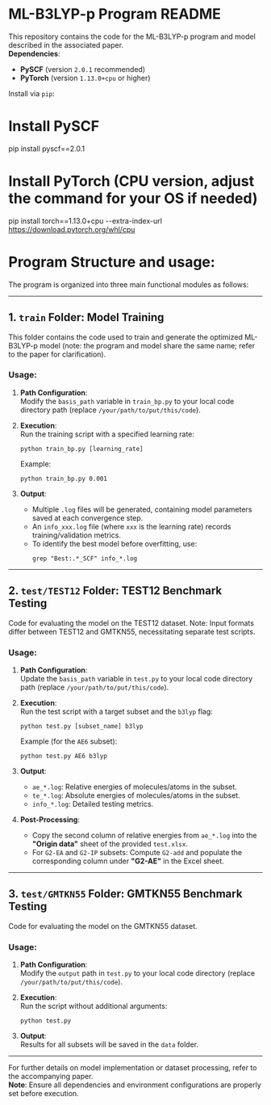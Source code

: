 # ML-B3LYP-p Program README

This repository contains the code for the ML-B3LYP-p program and model described in the associated paper.  
**Dependencies**:  
- **PySCF** (version `2.0.1` recommended)  
- **PyTorch** (version `1.13.0+cpu` or higher)  

Install via `pip`:  
# Install PySCF
pip install pyscf==2.0.1

# Install PyTorch (CPU version, adjust the command for your OS if needed)
pip install torch==1.13.0+cpu --extra-index-url https://download.pytorch.org/whl/cpu


# Program Structure and usage:

The program is organized into three main functional modules as follows:

---

## 1. `train` Folder: Model Training
This folder contains the code used to train and generate the optimized ML-B3LYP-p model (note: the program and model share the same name; refer to the paper for clarification).

### Usage:
1. **Path Configuration**:  
   Modify the `basis_path` variable in `train_bp.py` to your local code directory path (replace `/your/path/to/put/this/code`).

2. **Execution**:  
   Run the training script with a specified learning rate:  
   ```
   python train_bp.py [learning_rate]
   ```  
   Example:  
   ```
   python train_bp.py 0.001
   ```

3. **Output**:  
   - Multiple `.log` files will be generated, containing model parameters saved at each convergence step.  
   - An `info_xxx.log` file (where `xxx` is the learning rate) records training/validation metrics.  
   - To identify the best model before overfitting, use:  
     ```
     grep "Best:.*_SCF" info_*.log
     ```

---

## 2. `test/TEST12` Folder: TEST12 Benchmark Testing
Code for evaluating the model on the TEST12 dataset. Note: Input formats differ between TEST12 and GMTKN55, necessitating separate test scripts.

### Usage:
1. **Path Configuration**:  
   Update the `basis_path` variable in `test.py` to your local code directory path (replace `/your/path/to/put/this/code`).

2. **Execution**:  
   Run the test script with a target subset and the `b3lyp` flag:  
   ```
   python test.py [subset_name] b3lyp
   ```  
   Example (for the `AE6` subset):  
   ```
   python test.py AE6 b3lyp
   ```

3. **Output**:  
   - `ae_*.log`: Relative energies of molecules/atoms in the subset.  
   - `te_*.log`: Absolute energies of molecules/atoms in the subset.  
   - `info_*.log`: Detailed testing metrics.  

4. **Post-Processing**:  
   - Copy the second column of relative energies from `ae_*.log` into the **"Origin data"** sheet of the provided `test.xlsx`.  
   - For `G2-EA` and `G2-IP` subsets: Compute `G2-add` and populate the corresponding column under **"G2-AE"** in the Excel sheet.

---

## 3. `test/GMTKN55` Folder: GMTKN55 Benchmark Testing
Code for evaluating the model on the GMTKN55 dataset.

### Usage:
1. **Path Configuration**:  
   Modify the `output` path in `test.py` to your local code directory (replace `/your/path/to/put/this/code`).

2. **Execution**:  
   Run the script without additional arguments:  
   ```
   python test.py
   ```

3. **Output**:  
   Results for all subsets will be saved in the `data` folder.

---

For further details on model implementation or dataset processing, refer to the accompanying paper.  
**Note**: Ensure all dependencies and environment configurations are properly set before execution.
``` 
